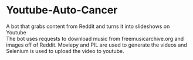 # Youtube-Auto-Cancer
A bot that grabs content from Reddit and turns it into slideshows on Youtube  
The bot uses requests to download music from freemusicarchive.org and images off of Reddit. Moviepy and PIL are used to generate the videos and Selenium is used to upload the video to youtube.
